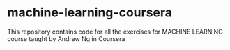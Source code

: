# machine-learning-coursera
This repository contains code for all the exercises for MACHINE LEARNING course taught by Andrew Ng in Coursera
